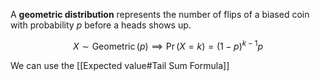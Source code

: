 A **geometric distribution** represents the number of flips of a biased coin with probability $p$ before a heads shows up.

$$
X \sim \operatorname{Geometric}(p) \implies \Pr(X = k) = (1-p)^{k-1} p
$$

We can use the [[Expected value#Tail Sum Formula]]